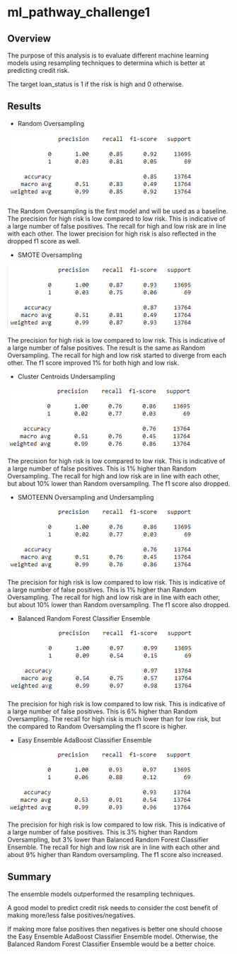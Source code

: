 # ml_pathway_challenge1

## Overview

The purpose of this analysis is to evaluate different machine learning models using resampling techniques to determina which is better at predicting credit risk.

The target loan_status is 1 if the risk is high and 0 otherwise.

## Results
- Random Oversampling

![alt text](https://github.com/rsallaii2u/ml_pathway_challenge1/blob/main/RandomOverSampler.PNG)

The Random Oversampling is the first model and will be used as a baseline.
The precision for high risk is low compared to low risk. This is indicative of a large number of false positives.
The recall for high and low risk are in line with each other. The lower precision for high risk is also reflected in the dropped f1 score as well.

- SMOTE Oversampling

![alt text](https://github.com/rsallaii2u/ml_pathway_challenge1/blob/main/SMOTEOversampling.PNG)

The precision for high risk is low compared to low risk. This is indicative of a large number of false positives. The result is the same as Random Oversampling.
The recall for high and low risk started to diverge from each other. The f1 score improved 1% for both high and low risk.

- Cluster Centroids Undersampling

![alt text](https://github.com/rsallaii2u/ml_pathway_challenge1/blob/main/ClusterCentroidsUndersampling.PNG)

The precision for high risk is low compared to low risk. This is indicative of a large number of false positives. This is 1% higher than Random Oversampling.
The recall for high and low risk are in line with each other, but about 10% lower than Random oversampling. The f1 score also dropped.

- SMOTEENN Oversampling and Undersampling

![alt text](https://github.com/rsallaii2u/ml_pathway_challenge1/blob/main/SMOTEEN.PNG)

The precision for high risk is low compared to low risk. This is indicative of a large number of false positives. This is 1% higher than Random Oversampling.
The recall for high and low risk are in line with each other, but about 10% lower than Random oversampling. The f1 score also dropped.

- Balanced Random Forest Classifier Ensemble

![alt text](https://github.com/rsallaii2u/ml_pathway_challenge1/blob/main/BalancedRandomForestClassifier.PNG)

The precision for high risk is low compared to low risk. This is indicative of a large number of false positives. This is 6% higher than Random Oversampling.
The recall for high risk is much lower than for low risk, but the compared to Random Oversampling the f1 score is higher.

- Easy Ensemble AdaBoost Classifier Ensemble

![alt text](https://github.com/rsallaii2u/ml_pathway_challenge1/blob/main/EasyEnsembleClassifier.PNG)

The precision for high risk is low compared to low risk. This is indicative of a large number of false positives. This is 3% higher than Random Oversampling, but 3% lower than Balanced Random Forest Classifier Ensemble.
The recall for high and low risk are in line with each other and about 9% higher than Random oversampling. The f1 score also increased.

## Summary

The ensemble models outperformed the resampling techniques.

A good model to predict credit risk needs to consider the cost benefit of making more/less false positives/negatives.

If making more false positives then negatives is better one should choose the Easy Ensemble AdaBoost Classifier Ensemble model. Otherwise, the Balanced Random Forest Classifier Ensemble would be a better choice.
